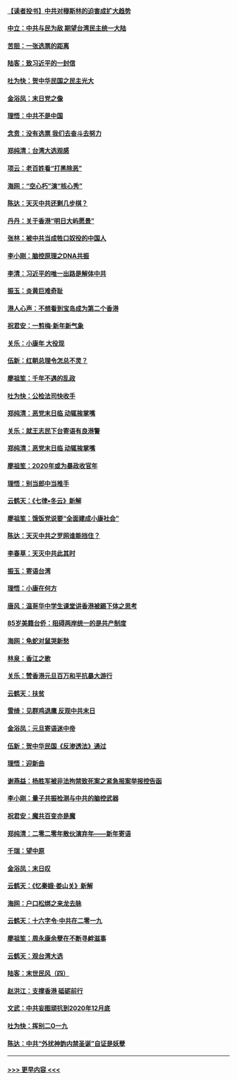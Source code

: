 #### [【读者投书】中共对穆斯林的迫害成扩大趋势](../pages/nsc993/n11791371.md?t=01141322) 
#### [中立：中共与民为敌 期望台湾民主统一大陆](../pages/nsc993/n11790392.md?t=01141322) 
#### [苦胆：一张选票的距离](../pages/nsc993/n11788914.md?t=01141322) 
#### [陆客：致习近平的一封信](../pages/nsc993/n11788867.md?t=01141322) 
#### [吐为快：贺中华民国之民主光大](../pages/nsc993/n11788618.md?t=01141322) 
#### [金浴凤：末日党之像](../pages/nsc993/n11787475.md?t=01141322) 
#### [理悟：中共不是中国](../pages/nsc993/n11787463.md?t=01141322) 
#### [念贲：没有选票  我们去奋斗去努力](../pages/nsc993/n11787398.md?t=01141322) 
#### [郑纯清：台湾大选观感](../pages/nsc993/n11786210.md?t=01141322) 
#### [项云：老百姓看“打黑除恶”](../pages/nsc993/n11785398.md?t=01141322) 
#### [海网：“空心朽”演“核心秀”](../pages/nsc993/n11783874.md?t=01141322) 
#### [陈达：天灭中共还剩几步棋？](../pages/nsc993/n11783719.md?t=01141322) 
#### [丹丹：关于香港“明日大屿愿景”](../pages/nsc993/n11783273.md?t=01141322) 
#### [张林：被中共当成牲口奴役的中国人](../pages/nsc993/n11782397.md?t=01141322) 
#### [李小刚：脑控原理之DNA共振](../pages/nsc993/n11780962.md?t=01141322) 
#### [李清：习近平的唯一出路是解体中共](../pages/nsc993/n11780866.md?t=01141322) 
#### [振玉：炎黄巨难奇耻](../pages/nsc993/n11779632.md?t=01141322) 
#### [港人心声：不想看到宝岛成为第二个香港](../pages/nsc993/n11778817.md?t=01141322) 
#### [祝君安：一剪梅‧新年新气象](../pages/nsc993/n11776340.md?t=01141322) 
#### [关乐：小康年 大役现](../pages/nsc993/n11774213.md?t=01141322) 
#### [伍新：红朝总理令怎总不灵？](../pages/nsc993/n11770813.md?t=01141322) 
#### [廖祖笙：千年不遇的乱政](../pages/nsc993/n11770373.md?t=01141322) 
#### [吐为快：公检法司快收手](../pages/nsc993/n11770359.md?t=01141322) 
#### [郑纯清：恶党末日临 动辄挨掌嘴](../pages/nsc993/n11769912.md?t=01141322) 
#### [关乐：就王志民下台寄语有良港警](../pages/nsc993/n11769903.md?t=01141322) 
#### [郑纯清：恶党末日临 动辄挨掌嘴](../pages/nsc993/n11769356.md?t=01141322) 
#### [廖祖笙：2020年或为暴政收官年](../pages/nsc993/n11768216.md?t=01141322) 
#### [理悟：别当郎中当推手](../pages/nsc993/n11768243.md?t=01141322) 
#### [云鹤天：《七律▪冬云》新解](../pages/nsc993/n11768204.md?t=01141322) 
#### [廖祖笙：饿饭党说要“全面建成小康社会”](../pages/nsc993/n11767482.md?t=01141322) 
#### [陈达：天灭中共之罗网谁能挡住？](../pages/nsc993/n11767465.md?t=01141322) 
#### [李春草：天灭中共此其时](../pages/nsc993/n11767452.md?t=01141322) 
#### [振玉：寄语台湾](../pages/nsc993/n11767432.md?t=01141322) 
#### [理悟：小康在何方](../pages/nsc993/n11767394.md?t=01141322) 
#### [唐风：温哥华中学生课堂讲香港被踢下体之思考](../pages/nsc993/n11766848.md?t=01141322) 
#### [85岁美籍台侨：阻碍两岸统一的是共产制度](../pages/nsc993/n11765043.md?t=01141322) 
#### [海网：龟蛇对鼠哭新愁](../pages/nsc993/n11764895.md?t=01141322) 
#### [林泉：香江之歌](../pages/nsc993/n11764415.md?t=01141322) 
#### [关乐：赞香港元旦百万和平抗暴大游行](../pages/nsc993/n11764382.md?t=01141322) 
#### [云鹤天：扶贫](../pages/nsc993/n11764245.md?t=01141322) 
#### [雪绮：见群鸡退鹰  反观中共末日](../pages/nsc993/n11762112.md?t=01141322) 
#### [金浴凤：元旦寄语迷中帝](../pages/nsc993/n11761788.md?t=01141322) 
#### [伍新：贺中华民国《反渗透法》通过](../pages/nsc993/n11761994.md?t=01141322) 
#### [理悟：迎新曲](../pages/nsc993/n11761152.md?t=01141322) 
#### [谢燕益：杨胜军被非法拘禁致死案之紧急报案举报控告函](../pages/nsc993/n11756134.md?t=01141322) 
#### [李小刚：量子共振检测与中共的脑控武器](../pages/nsc993/n11754518.md?t=01141322) 
#### [祝君安：魔共百变亦是魔](../pages/nsc993/n11754469.md?t=01141322) 
#### [郑纯清：二零二零年散伙演弃年——新年寄语](../pages/nsc993/n11754195.md?t=01141322) 
#### [千瑞：望中原](../pages/nsc993/n11754159.md?t=01141322) 
#### [金浴凤：末日叹](../pages/nsc993/n11752359.md?t=01141322) 
#### [云鹤天：《忆秦娥‧娄山关》新解](../pages/nsc993/n11752348.md?t=01141322) 
#### [海网：户口松绑之来龙去脉](../pages/nsc993/n11752328.md?t=01141322) 
#### [云鹤天：十六字令‧中共在二零一九](../pages/nsc993/n11752305.md?t=01141322) 
#### [廖祖笙：周永康余孽在不断寻衅滋事](../pages/nsc993/n11751013.md?t=01141322) 
#### [云鹤天：观台湾大选](../pages/nsc993/n11751007.md?t=01141322) 
#### [陆客：末世民风（四）](../pages/nsc993/n11749203.md?t=01141322) 
#### [赵洪江：支撑香港 砥砺前行](../pages/nsc993/n11748482.md?t=01141322) 
#### [文武：中共妄图顽抗到2020年12月底](../pages/nsc993/n11748446.md?t=01141322) 
#### [吐为快：挥别二O一九](../pages/nsc993/n11748411.md?t=01141322) 
#### [陈达：中共“外扰神韵内禁圣诞”自证是妖孽](../pages/nsc993/n11748226.md?t=01141322) 

----
#### [ >>> 更早内容 <<< ](../indexes/nsc993-earlier.md)
